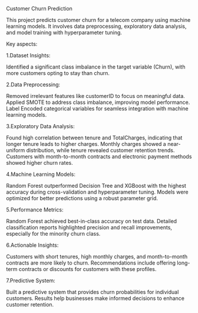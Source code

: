 Customer Churn Prediction

This project predicts customer churn for a telecom company using machine learning models. It involves data preprocessing, exploratory data analysis, and model training with hyperparameter tuning.

Key aspects:

1.Dataset Insights:

Identified a significant class imbalance in the target variable (Churn), with more customers opting to stay than churn.

2.Data Preprocessing:

Removed irrelevant features like customerID to focus on meaningful data.
Applied SMOTE to address class imbalance, improving model performance.
Label Encoded categorical variables for seamless integration with machine learning models.

3.Exploratory Data Analysis:

Found high correlation between tenure and TotalCharges, indicating that longer tenure leads to higher charges.
Monthly charges showed a near-uniform distribution, while tenure revealed customer retention trends.
Customers with month-to-month contracts and electronic payment methods showed higher churn rates.

4.Machine Learning Models:

Random Forest outperformed Decision Tree and XGBoost with the highest accuracy during cross-validation and hyperparameter tuning.
Models were optimized for better predictions using a robust parameter grid.

5.Performance Metrics:

Random Forest achieved best-in-class accuracy on test data.
Detailed classification reports highlighted precision and recall improvements, especially for the minority churn class.

6.Actionable Insights:

Customers with short tenures, high monthly charges, and month-to-month contracts are more likely to churn.
Recommendations include offering long-term contracts or discounts for customers with these profiles.

7.Predictive System:

Built a predictive system that provides churn probabilities for individual customers.
Results help businesses make informed decisions to enhance customer retention.
